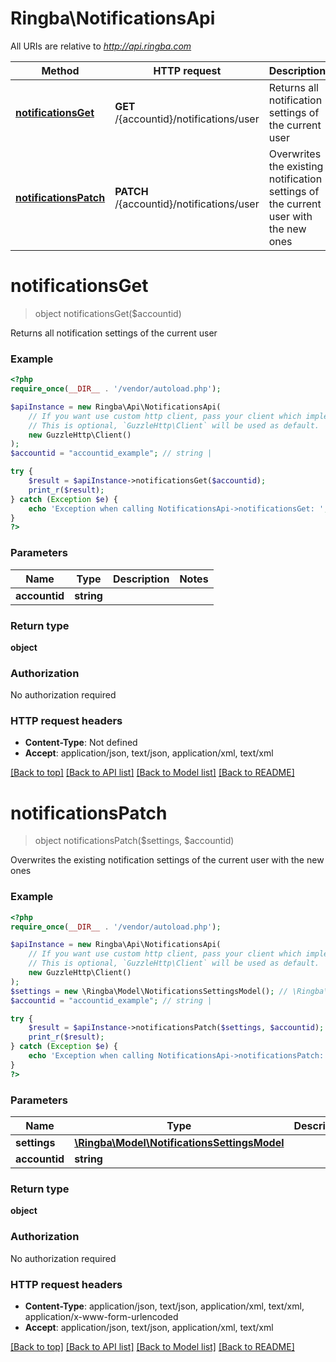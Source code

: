 # Ringba\NotificationsApi

All URIs are relative to *http://api.ringba.com*

Method | HTTP request | Description
------------- | ------------- | -------------
[**notificationsGet**](NotificationsApi.md#notificationsGet) | **GET** /{accountid}/notifications/user | Returns all notification settings of the current user
[**notificationsPatch**](NotificationsApi.md#notificationsPatch) | **PATCH** /{accountid}/notifications/user | Overwrites the existing notification settings of the current user with the new ones


# **notificationsGet**
> object notificationsGet($accountid)

Returns all notification settings of the current user

### Example
```php
<?php
require_once(__DIR__ . '/vendor/autoload.php');

$apiInstance = new Ringba\Api\NotificationsApi(
    // If you want use custom http client, pass your client which implements `GuzzleHttp\ClientInterface`.
    // This is optional, `GuzzleHttp\Client` will be used as default.
    new GuzzleHttp\Client()
);
$accountid = "accountid_example"; // string | 

try {
    $result = $apiInstance->notificationsGet($accountid);
    print_r($result);
} catch (Exception $e) {
    echo 'Exception when calling NotificationsApi->notificationsGet: ', $e->getMessage(), PHP_EOL;
}
?>
```

### Parameters

Name | Type | Description  | Notes
------------- | ------------- | ------------- | -------------
 **accountid** | **string**|  |

### Return type

**object**

### Authorization

No authorization required

### HTTP request headers

 - **Content-Type**: Not defined
 - **Accept**: application/json, text/json, application/xml, text/xml

[[Back to top]](#) [[Back to API list]](../../README.md#documentation-for-api-endpoints) [[Back to Model list]](../../README.md#documentation-for-models) [[Back to README]](../../README.md)

# **notificationsPatch**
> object notificationsPatch($settings, $accountid)

Overwrites the existing notification settings of the current user with the new ones

### Example
```php
<?php
require_once(__DIR__ . '/vendor/autoload.php');

$apiInstance = new Ringba\Api\NotificationsApi(
    // If you want use custom http client, pass your client which implements `GuzzleHttp\ClientInterface`.
    // This is optional, `GuzzleHttp\Client` will be used as default.
    new GuzzleHttp\Client()
);
$settings = new \Ringba\Model\NotificationsSettingsModel(); // \Ringba\Model\NotificationsSettingsModel | 
$accountid = "accountid_example"; // string | 

try {
    $result = $apiInstance->notificationsPatch($settings, $accountid);
    print_r($result);
} catch (Exception $e) {
    echo 'Exception when calling NotificationsApi->notificationsPatch: ', $e->getMessage(), PHP_EOL;
}
?>
```

### Parameters

Name | Type | Description  | Notes
------------- | ------------- | ------------- | -------------
 **settings** | [**\Ringba\Model\NotificationsSettingsModel**](../Model/NotificationsSettingsModel.md)|  |
 **accountid** | **string**|  |

### Return type

**object**

### Authorization

No authorization required

### HTTP request headers

 - **Content-Type**: application/json, text/json, application/xml, text/xml, application/x-www-form-urlencoded
 - **Accept**: application/json, text/json, application/xml, text/xml

[[Back to top]](#) [[Back to API list]](../../README.md#documentation-for-api-endpoints) [[Back to Model list]](../../README.md#documentation-for-models) [[Back to README]](../../README.md)

